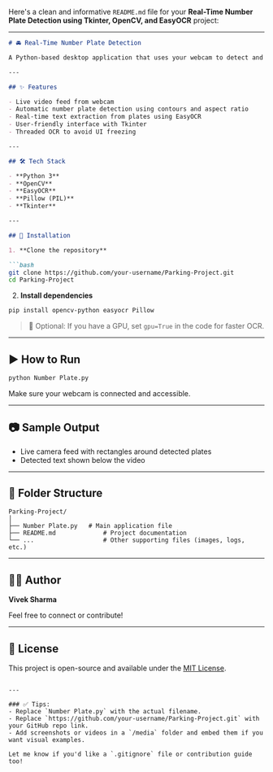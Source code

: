 Here's a clean and informative `README.md` file for your **Real-Time Number Plate Detection using Tkinter, OpenCV, and EasyOCR** project:

---

````markdown
# 🚘 Real-Time Number Plate Detection

A Python-based desktop application that uses your webcam to detect and read vehicle number plates in real-time. This app leverages **OpenCV** for video capture and image processing, **EasyOCR** for text recognition, and **Tkinter** for GUI.

---

## ✨ Features

- Live video feed from webcam
- Automatic number plate detection using contours and aspect ratio
- Real-time text extraction from plates using EasyOCR
- User-friendly interface with Tkinter
- Threaded OCR to avoid UI freezing

---

## 🛠️ Tech Stack

- **Python 3**
- **OpenCV**
- **EasyOCR**
- **Pillow (PIL)**
- **Tkinter**

---

## 🔧 Installation

1. **Clone the repository**

```bash
git clone https://github.com/your-username/Parking-Project.git
cd Parking-Project
````

2. **Install dependencies**

```bash
pip install opencv-python easyocr Pillow
```

> 🔸 Optional: If you have a GPU, set `gpu=True` in the code for faster OCR.

---

## ▶️ How to Run

```bash
python Number Plate.py
```

Make sure your webcam is connected and accessible.

---

## 📷 Sample Output

* Live camera feed with rectangles around detected plates
* Detected text shown below the video

---

## 📁 Folder Structure

```
Parking-Project/
│
├── Number Plate.py   # Main application file
├── README.md             # Project documentation
└── ...                   # Other supporting files (images, logs, etc.)
```

---

## 🙋‍♂️ Author

**Vivek Sharma**

Feel free to connect or contribute!

---

## 📝 License

This project is open-source and available under the [MIT License](LICENSE).

```

---

### ✅ Tips:
- Replace `Number Plate.py` with the actual filename.
- Replace `https://github.com/your-username/Parking-Project.git` with your GitHub repo link.
- Add screenshots or videos in a `/media` folder and embed them if you want visual examples.

Let me know if you'd like a `.gitignore` file or contribution guide too!
```
